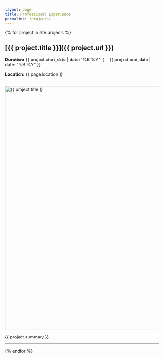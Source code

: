 ```yaml
---
layout: page
title: Professional Experience
permalink: /projects/
---
```


{% for project in site.projects %}

## [{{ project.title }}]({{ project.url }})
**Duration:** {{ project.start_date | date: "%B %Y" }} – {{ project.end_date | date: "%B %Y" }}

**Location:** {{ page.location }}


<br>
<img src="{{ project.image }}" alt="{{ project.title }}" width="800">
<br>

{{ project.summary }}

---
{% endfor %}
